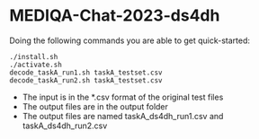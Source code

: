 # MEDIQA-Chat-2023-ds4dh

Doing the following commands you are able to get quick-started:

```
./install.sh
./activate.sh
decode_taskA_run1.sh taskA_testset.csv
decode_taskA_run2.sh taskA_testset.csv
```

- The input is in the *.csv format of the original test files
- The output files are in the output folder
- The output files are named taskA_ds4dh_run1.csv and taskA_ds4dh_run2.csv

